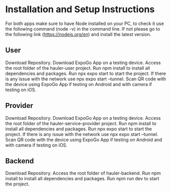 # Installation and Setup Instructions

For both apps make sure to have Node installed on your PC, to check it use the following command (node -v) in the command line. If not please go to the following link (https://nodejs.org/en) and install the latest version.

## User
Download Repository.
Download ExpoGo App on a testing device.
Access the root folder of the hauler-user project.
Run npm install to install all dependencies and packages.
Run npx expo start to start the project. If there is any issue with the network use npx expo start –tunnel.
Scan QR code with the device using ExpoGo App if testing on Android and with camera if testing on iOS.

## Provider
Download Repository.
Download ExpoGo App on a testing device.
Access the root folder of the hauler-service-provider project.
Run npm install to install all dependencies and packages.
Run npx expo start to start the project. If there is any issue with the network use npx expo start –tunnel.
Scan QR code with the device using ExpoGo App if testing on Android and with camera if testing on iOS.

## Backend
Download Repository.
Access the root folder of hauler-backend.
Run npm install to install all dependencies and packages.
Run npm run dev to start the project.

